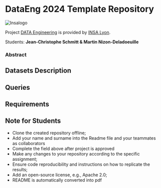 # DataEng 2024 Template Repository

![Insalogo](./images/logo-insa_0.png)

Project [DATA Engineering](https://www.riccardotommasini.com/courses/dataeng-insa-ot/) is provided by [INSA Lyon](https://www.insa-lyon.fr/).

Students: **Jean-Christophe Schmitt & Martin Nizon-Deladoeuille**

### Abstract

## Datasets Description 

## Queries 

## Requirements

## Note for Students

* Clone the created repository offline;
* Add your name and surname into the Readme file and your teammates as collaborators
* Complete the field above after project is approved
* Make any changes to your repository according to the specific assignment;
* Ensure code reproducibility and instructions on how to replicate the results;
* Add an open-source license, e.g., Apache 2.0;
* README is automatically converted into pdf

